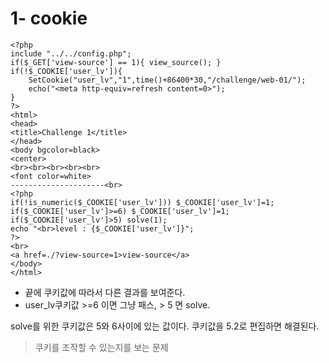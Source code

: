 # 1- cookie
    <?php
    include "../../config.php";
    if($_GET['view-source'] == 1){ view_source(); }
    if(!$_COOKIE['user_lv']){
        SetCookie("user_lv","1",time()+86400*30,"/challenge/web-01/");
        echo("<meta http-equiv=refresh content=0>");
    }
    ?>
    <html>
    <head>
    <title>Challenge 1</title>
    </head>
    <body bgcolor=black>
    <center>
    <br><br><br><br><br>
    <font color=white>
    ---------------------<br>
    <?php
    if(!is_numeric($_COOKIE['user_lv'])) $_COOKIE['user_lv']=1;
    if($_COOKIE['user_lv']>=6) $_COOKIE['user_lv']=1;
    if($_COOKIE['user_lv']>5) solve(1);
    echo "<br>level : {$_COOKIE['user_lv']}";
    ?>
    <br>
    <a href=./?view-source=1>view-source</a>
    </body>
    </html>

- 끝에 쿠키값에 따라서 다른 결과를 보여준다. 
- user_lv쿠키값 >=6 이면 그냥 패스, > 5 면 solve.

solve를 위한 쿠키값은 5와 6사이에 있는 값이다.
쿠키값을 5.2로 편집하면 해결된다. 

>쿠키를 조작할 수 있는지를 보는 문제